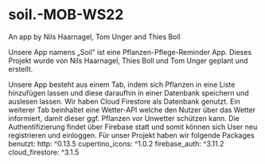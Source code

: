 # soil.-MOB-WS22
An app by Nils Haarnagel, Tom Unger and Thies Boll

Unsere App namens „Soil“ ist eine Pflanzen-Pflege-Reminder App.
Dieses Projekt wurde von Nils Haarnagel, Thies Boll und Tom Unger geplant und erstellt.

Unsere App besteht aus einem Tab, indem sich Pflanzen in eine Liste hinzufügen lassen und diese daraufhin in einer Datenbank speichern und auslesen lassen. Wir haben Cloud Firestore als Datenbank genutzt. Ein weiterer Tab beinhaltet eine Wetter-API welche den Nutzer über das Wetter informiert, damit dieser ggf. Pflanzen vor Unwetter schützen kann. Die Authentifizierung findet über Firebase statt und somit können sich User neu registrieren und einloggen.
Für unser Projekt haben wir folgende Packages benutzt:
http: ^0.13.5
cupertino_icons: ^1.0.2
firebase_auth: ^3.11.2
cloud_firestore: ^3.1.5
